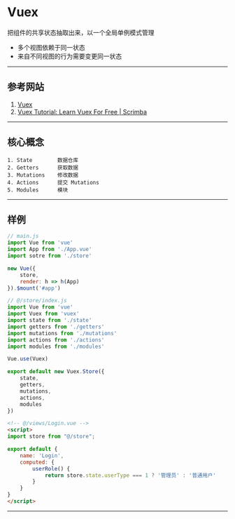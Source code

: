 # Vuex
把组件的共享状态抽取出来，以一个全局单例模式管理
- 多个视图依赖于同一状态
- 来自不同视图的行为需要变更同一状态
---
## 参考网站
1. [Vuex](https://vuex.vuejs.org/zh/)
2. [Vuex Tutorial: Learn Vuex For Free | Scrimba](https://scrimba.com/learn/vuex)
---
## 核心概念
```
1. State        数据仓库
2. Getters      获取数据
3. Mutations    修改数据
4. Actions      提交 Mutations
5. Modules      模块
```
---
## 样例
```javascript
// main.js
import Vue from 'vue'
import App from './App.vue'
import sotre from './store'

new Vue({
    store,
    render: h => h(App)
}).$mount('#app')
```
```javascript
// @/store/index.js
import Vue from 'vue'
import Vuex from 'vuex'
import state from './state'
import getters from './getters'
import mutations from './mutations'
import actions from './actions'
import modules from './modules'

Vue.use(Vuex)

export default new Vuex.Store({
    state,
    getters,
    mutations,
    actions,
    modules
})
```
```html
<!-- @/views/Login.vue -->
<script>
import store from "@/store";

export default {
    name: 'Login',
    computed: {
        userRole() {
            return store.state.userType === 1 ? '管理员' : '普通用户'
        }
    }
}
</script>
```
---